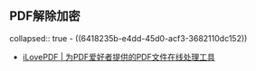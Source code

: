 ## PDF解除加密
collapsed:: true
	- ((6418235b-e4dd-45d0-acf3-3682110dc152))
- [iLovePDF | 为PDF爱好者提供的PDF文件在线处理工具](https://www.ilovepdf.com/zh-cn)